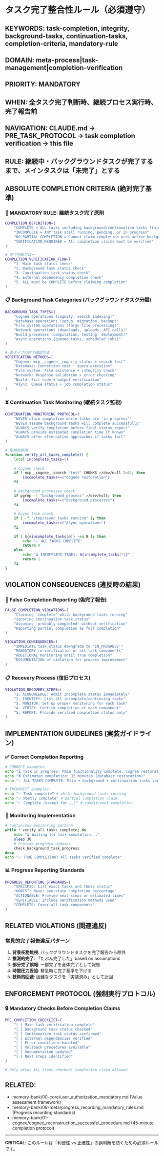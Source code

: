 # タスク完了整合性ルール（必須遵守）

## KEYWORDS: task-completion, integrity, background-tasks, continuation-tasks, completion-criteria, mandatory-rule
## DOMAIN: meta-process|task-management|completion-verification
## PRIORITY: MANDATORY
## WHEN: 全タスク完了判断時、継続プロセス実行時、完了報告前
## NAVIGATION: CLAUDE.md → PRE_TASK_PROTOCOL → task completion verification → this file

## RULE: 継続中・バックグラウンドタスクが完了するまで、メインタスクは「未完了」とする

## ABSOLUTE COMPLETION CRITERIA (絶対完了基準)

### 🚨 MANDATORY RULE: 継続タスク完了原則
```bash
COMPLETION_DEFINITION=(
    "COMPLETE = ALL tasks including background/continuation tasks finished"
    "INCOMPLETE = ANY task still running, pending, or in progress"
    "NO_PARTIAL_COMPLETION = Cannot claim completion with active background tasks"
    "VERIFICATION_REQUIRED = All completion claims must be verified"
)

# 完了判断フロー
COMPLETION_VERIFICATION_FLOW=(
    "1. Main task status check"
    "2. Background task status check" 
    "3. Continuation task status check"
    "4. External dependency completion check"
    "5. ALL must be COMPLETE before claiming completion"
)
```

### 📋 Background Task Categories (バックグラウンドタスク分類)
```bash
BACKGROUND_TASK_TYPES=(
    "Cognee operations (cognify, search indexing)"
    "Database operations (setup, migration, backup)"
    "File system operations (large file processing)"
    "Network operations (downloads, uploads, API calls)"
    "Build processes (compilation, testing, deployment)"
    "Async operations (queued tasks, scheduled jobs)"
)

# 各タイプの完了確認方法
VERIFICATION_METHODS=(
    "Cognee: mcp__cognee__cognify_status + search test"
    "Database: Connection test + query execution"  
    "File system: File existence + integrity check"
    "Network: Response validation + error checking"
    "Build: Exit code + output verification"
    "Async: Queue status + job completion status"
)
```

### ⏳ Continuation Task Monitoring (継続タスク監視)
```bash
CONTINUATION_MONITORING_PROTOCOL=(
    "NEVER claim completion while tasks are 'in progress'"
    "NEVER assume background tasks will complete successfully"
    "ALWAYS verify completion before final status report"
    "ALWAYS provide estimated completion time if known"
    "ALWAYS offer alternative approaches if tasks fail"
)

# 監視実装例
function verify_all_tasks_complete() {
    local incomplete_tasks=()
    
    # Cognee check
    if ! mcp__cognee__search "test" CHUNKS >/dev/null 2>&1; then
        incomplete_tasks+=("Cognee restoration")
    fi
    
    # Background processes check
    if pgrep -f "background_process" >/dev/null; then
        incomplete_tasks+=("Background processes")
    fi
    
    # Async task check
    if [ -f "/tmp/async_tasks_running" ]; then
        incomplete_tasks+=("Async operations")
    fi
    
    if [ ${#incomplete_tasks[@]} -eq 0 ]; then
        echo "✅ ALL TASKS COMPLETE"
        return 0
    else
        echo "⏳ INCOMPLETE TASKS: ${incomplete_tasks[*]}"
        return 1
    fi
}
```

## VIOLATION CONSEQUENCES (違反時の結果)

### 🚨 False Completion Reporting (偽完了報告)
```bash
FALSE_COMPLETION_VIOLATIONS=(
    "Claiming 'complete' while background tasks running"
    "Ignoring continuation task status"
    "Assuming 'probably completed' without verification"
    "Reporting partial completion as full completion"
)

VIOLATION_CONSEQUENCES=(
    "IMMEDIATE task status downgrade to 'IN_PROGRESS'"
    "MANDATORY re-verification of all task components"
    "ADDITIONAL monitoring until true completion"
    "DOCUMENTATION of violation for process improvement"
)
```

### 📋 Recovery Process (復旧プロセス)
```bash
VIOLATION_RECOVERY_STEPS=(
    "1. ACKNOWLEDGE: Admit incomplete status immediately"
    "2. IDENTIFY: List all incomplete/continuing tasks"
    "3. MONITOR: Set up proper monitoring for each task"
    "4. VERIFY: Confirm completion of each component"
    "5. REPORT: Provide verified completion status only"
)
```

## IMPLEMENTATION GUIDELINES (実装ガイドライン)

### ✅ Correct Completion Reporting
```bash
# CORRECT examples
echo "⏳ Task in progress: Main functionality complete, Cognee restoration continuing"
echo "⏳ Estimated completion: 15 minutes (database restoration)"
echo "✅ ALL TASKS COMPLETE: Main + background + continuation tasks verified"

# INCORRECT examples  
echo "✅ Task complete" # while background tasks running
echo "✅ Mostly complete" # partial completion claim
echo "✅ Complete (except for...)" # conditional completion
```

### 🔄 Monitoring Implementation
```bash
# Continuous monitoring pattern
while ! verify_all_tasks_complete; do
    echo "⏳ Waiting for task completion..."
    sleep 30
    # Provide progress updates
    check_background_task_progress
done
echo "✅ TRUE COMPLETION: All tasks verified complete"
```

### 📊 Progress Reporting Standards
```bash
PROGRESS_REPORTING_STANDARDS=(
    "SPECIFIC: List exact tasks and their status"
    "HONEST: Never overstate completion percentage"
    "ACTIONABLE: Provide next steps or estimated times"
    "VERIFIABLE: Include verification methods used"
    "COMPLETE: Cover all task components"
)
```

## RELATED VIOLATIONS (関連違反)

### 常見的完了報告違反パターン
1. **背景任務無視**: バックグラウンドタスクを完了報告から除外
2. **推測的完了**: 「たぶん完了した」based on assumptions
3. **部分完了誤報**: 一部完了を全体完了として報告
4. **時間圧力妥協**: 緊急時に完了基準を下げる
5. **技術的回避**: 困難なタスクを「実装済み」として迂回

## ENFORCEMENT PROTOCOL (強制実行プロトコル)

### 🔒 Mandatory Checks Before Completion Claims
```bash
PRE_COMPLETION_CHECKLIST=(
    "[ ] Main task verification complete"
    "[ ] Background task status checked"  
    "[ ] Continuation task status confirmed"
    "[ ] External dependencies verified"
    "[ ] Error conditions handled"
    "[ ] Rollback procedures available"
    "[ ] Documentation updated"
    "[ ] Next steps identified"
)

# Only after ALL items checked: completion claim allowed
```

## RELATED:
- memory-bank/00-core/user_authorization_mandatory.md (Value assessment framework)
- memory-bank/09-meta/progress_recording_mandatory_rules.md (Progress recording standards)
- memory-bank/01-cognee/cognee_reconstruction_successful_procedure.md (45-minute completion protocol)

---

**CRITICAL**: このルールは「利便性 vs 正確性」の誤判断を防ぐための必須ルールです。